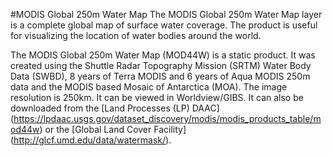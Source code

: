 #MODIS Global 250m Water Map
The MODIS Global 250m Water Map layer is a complete global map of surface water coverage. The product is useful for visualizing the location of water bodies around the world. 

The MODIS Global 250m Water Map (MOD44W) is a static product. It was created using the Shuttle Radar Topography Mission (SRTM) Water Body Data (SWBD), 8 years of Terra MODIS and 6 years of Aqua MODIS 250m data and the MODIS based Mosaic of Antarctica (MOA). The image resolution is 250km. It can be viewed in Worldview/GIBS. It can also be downloaded from the [Land Processes (LP) DAAC] (https://lpdaac.usgs.gov/dataset_discovery/modis/modis_products_table/mod44w) or the [Global Land Cover Facility] (http://glcf.umd.edu/data/watermask/). 
